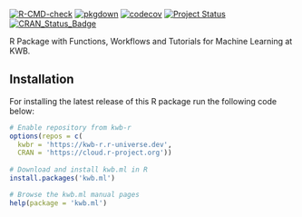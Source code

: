 [![R-CMD-check](https://github.com/KWB-R/kwb.ml/workflows/R-CMD-check/badge.svg)](https://github.com/KWB-R/kwb.ml/actions?query=workflow%3AR-CMD-check)
[![pkgdown](https://github.com/KWB-R/kwb.ml/workflows/pkgdown/badge.svg)](https://github.com/KWB-R/kwb.ml/actions?query=workflow%3Apkgdown)
[![codecov](https://codecov.io/github/KWB-R/kwb.ml/branch/main/graphs/badge.svg)](https://codecov.io/github/KWB-R/kwb.ml)
[![Project Status](https://img.shields.io/badge/lifecycle-experimental-orange.svg)](https://www.tidyverse.org/lifecycle/#experimental)
[![CRAN_Status_Badge](https://www.r-pkg.org/badges/version/kwb.ml)]()

R Package with Functions, Workflows and Tutorials
for Machine Learning at KWB.

## Installation

For installing the latest release of this R package run the following code below:

```r
# Enable repository from kwb-r
options(repos = c(
  kwbr = 'https://kwb-r.r-universe.dev',
  CRAN = 'https://cloud.r-project.org'))
  
# Download and install kwb.ml in R
install.packages('kwb.ml')

# Browse the kwb.ml manual pages
help(package = 'kwb.ml')
```
